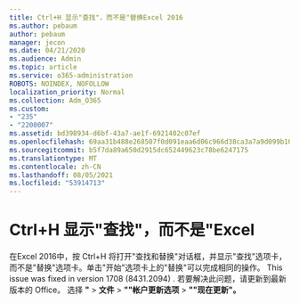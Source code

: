 ```yaml
---
title: Ctrl+H 显示"查找"，而不是"替换Excel 2016
ms.author: pebaum
author: pebaum
manager: jecon
ms.date: 04/21/2020
ms.audience: Admin
ms.topic: article
ms.service: o365-administration
ROBOTS: NOINDEX, NOFOLLOW
localization_priority: Normal
ms.collection: Adm_O365
ms.custom:
- "235"
- "2200007"
ms.assetid: bd398934-d6bf-43a7-ae1f-6921402c07ef
ms.openlocfilehash: 69aa31b488e268507f0d091eaa6d06c966d38ca3a7a9d099b10886e1954b956b
ms.sourcegitcommit: b5f7da89a650d2915dc652449623c78be6247175
ms.translationtype: MT
ms.contentlocale: zh-CN
ms.lasthandoff: 08/05/2021
ms.locfileid: "53914713"
---
```

# <a name="ctrlh-shows-find-not-replace-in-excel"></a>Ctrl+H 显示"查找"，而不是"Excel

在Excel 2016中，按 Ctrl+H 将打开"查找和替换"对话框，并显示"查找"选项卡，而不是"替换"选项卡。单击"开始"选项卡上的"替换"可以完成相同的操作。 This issue was fixed in version 1708 (8431.2094) . 若要解决此问题，请更新到最新版本的 Office。 选择 **"** \> **文件** \> **""帐户更新选项** \> **""现在更新"。**
  